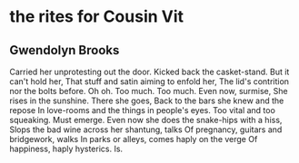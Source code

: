 # the rites for Cousin Vit
## Gwendolyn Brooks
Carried her unprotesting out the door.
Kicked back the casket-stand. But it can't hold her,
That stuff and satin aiming to enfold her,
The lid's contrition nor the bolts before.
Oh oh. Too much. Too much. Even now, surmise,
She rises in the sunshine. There she goes,
Back to the bars she knew and the repose
In love-rooms and the things in people's eyes.
Too vital and too squeaking. Must emerge.
Even now she does the snake-hips with a hiss,
Slops the bad wine across her shantung, talks
Of pregnancy, guitars and bridgework, walks
In parks or alleys, comes haply on the verge
Of happiness, haply hysterics. Is.